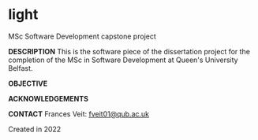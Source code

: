 # light
MSc Software Development capstone project

**DESCRIPTION**
This is the software piece of the dissertation project for the completion of the MSc in Software Development at Queen's University Belfast. 

**OBJECTIVE**

**ACKNOWLEDGEMENTS**

**CONTACT**
Frances Veit: fveit01@qub.ac.uk

Created in 2022
